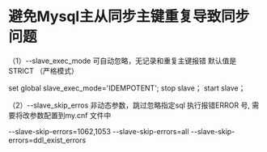 # 避免Mysql主从同步主键重复导致同步问题

（1）--slave_exec_mode 
可自动忽略，无记录和重复主键报错
默认值是 STRICT （严格模式）

set global slave_exec_mode='IDEMPOTENT';
stop slave；
start slave；

（2）--slave_skip_erros
非动态参数，跳过忽略指定sql 执行报错ERROR 号,
需要将改参数配置到my.cnf 文件中

--slave-skip-errors=1062,1053
--slave-skip-errors=all
--slave-skip-errors=ddl_exist_errors


